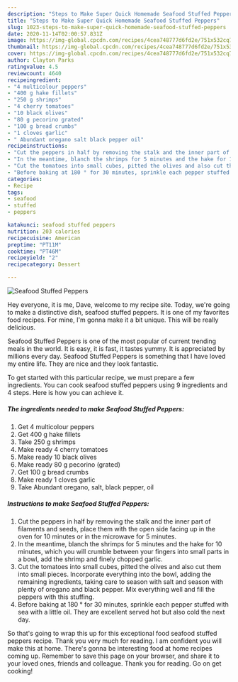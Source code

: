 ```yaml
---
description: "Steps to Make Super Quick Homemade Seafood Stuffed Peppers"
title: "Steps to Make Super Quick Homemade Seafood Stuffed Peppers"
slug: 1023-steps-to-make-super-quick-homemade-seafood-stuffed-peppers
date: 2020-11-14T02:00:57.831Z
image: https://img-global.cpcdn.com/recipes/4cea748777d6fd2e/751x532cq70/seafood-stuffed-peppers-recipe-main-photo.jpg
thumbnail: https://img-global.cpcdn.com/recipes/4cea748777d6fd2e/751x532cq70/seafood-stuffed-peppers-recipe-main-photo.jpg
cover: https://img-global.cpcdn.com/recipes/4cea748777d6fd2e/751x532cq70/seafood-stuffed-peppers-recipe-main-photo.jpg
author: Clayton Parks
ratingvalue: 4.5
reviewcount: 4640
recipeingredient:
- "4 multicolour peppers"
- "400 g hake fillets"
- "250 g shrimps"
- "4 cherry tomatoes"
- "10 black olives"
- "80 g pecorino grated"
- "100 g bread crumbs"
- "1 cloves garlic"
- " Abundant oregano salt black pepper oil"
recipeinstructions:
- "Cut the peppers in half by removing the stalk and the inner part of filaments and seeds, place them with the open side facing up in the oven for 10 minutes or in the microwave for 5 minutes."
- "In the meantime, blanch the shrimps for 5 minutes and the hake for 10 minutes, which you will crumble between your fingers into small parts in a bowl, add the shrimp and finely chopped garlic."
- "Cut the tomatoes into small cubes, pitted the olives and also cut them into small pieces. Incorporate everything into the bowl, adding the remaining ingredients, taking care to season with salt and season with plenty of oregano and black pepper. Mix everything well and fill the peppers with this stuffing."
- "Before baking at 180 ° for 30 minutes, sprinkle each pepper stuffed with sea with a little oil. They are excellent served hot but also cold the next day."
categories:
- Recipe
tags:
- seafood
- stuffed
- peppers

katakunci: seafood stuffed peppers 
nutrition: 203 calories
recipecuisine: American
preptime: "PT11M"
cooktime: "PT46M"
recipeyield: "2"
recipecategory: Dessert

---
```



![Seafood Stuffed Peppers](https://img-global.cpcdn.com/recipes/4cea748777d6fd2e/751x532cq70/seafood-stuffed-peppers-recipe-main-photo.jpg)

Hey everyone, it is me, Dave, welcome to my recipe site. Today, we're going to make a distinctive dish, seafood stuffed peppers. It is one of my favorites food recipes. For mine, I'm gonna make it a bit unique. This will be really delicious.

Seafood Stuffed Peppers is one of the most popular of current trending meals in the world. It is easy, it is fast, it tastes yummy. It is appreciated by millions every day. Seafood Stuffed Peppers is something that I have loved my entire life. They are nice and they look fantastic.




To get started with this particular recipe, we must prepare a few ingredients. You can cook seafood stuffed peppers using 9 ingredients and 4 steps. Here is how you can achieve it.

<!--inarticleads1-->

##### The ingredients needed to make Seafood Stuffed Peppers:

1. Get 4 multicolour peppers
1. Get 400 g hake fillets
1. Take 250 g shrimps
1. Make ready 4 cherry tomatoes
1. Make ready 10 black olives
1. Make ready 80 g pecorino (grated)
1. Get 100 g bread crumbs
1. Make ready 1 cloves garlic
1. Take  Abundant oregano, salt, black pepper, oil




<!--inarticleads2-->

##### Instructions to make Seafood Stuffed Peppers:

1. Cut the peppers in half by removing the stalk and the inner part of filaments and seeds, place them with the open side facing up in the oven for 10 minutes or in the microwave for 5 minutes.
1. In the meantime, blanch the shrimps for 5 minutes and the hake for 10 minutes, which you will crumble between your fingers into small parts in a bowl, add the shrimp and finely chopped garlic.
1. Cut the tomatoes into small cubes, pitted the olives and also cut them into small pieces. Incorporate everything into the bowl, adding the remaining ingredients, taking care to season with salt and season with plenty of oregano and black pepper. Mix everything well and fill the peppers with this stuffing.
1. Before baking at 180 ° for 30 minutes, sprinkle each pepper stuffed with sea with a little oil. They are excellent served hot but also cold the next day.




So that's going to wrap this up for this exceptional food seafood stuffed peppers recipe. Thank you very much for reading. I am confident you will make this at home. There's gonna be interesting food at home recipes coming up. Remember to save this page on your browser, and share it to your loved ones, friends and colleague. Thank you for reading. Go on get cooking!
